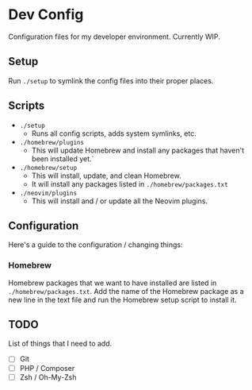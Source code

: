 # Dev Config

Configuration files for my developer environment. Currently WIP.

## Setup

Run `./setup` to symlink the config files into their proper places.

## Scripts

- `./setup`
  - Runs all config scripts, adds system symlinks, etc.
- `./homebrew/plugins`
  - This will update Homebrew and install any packages that haven't been installed yet.`
- `./homebrew/setup`
  - This will install, update, and clean Homebrew.
  - It will install any packages listed in `./homebrew/packages.txt`
- `./neovim/plugins`
  - This will install and / or update all the Neovim plugins.

## Configuration

Here's a guide to the configuration / changing things:

### Homebrew

Homebrew packages that we want to have installed are listed in `./homebrew/packages.txt`. Add the name of the Homebrew package as a new line in the text file and run the Homebrew setup script to install it.

## TODO

List of things that I need to add.

- [ ] Git
- [ ] PHP / Composer
- [ ] Zsh / Oh-My-Zsh
